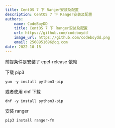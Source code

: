 ```yaml
---
title: CentOS 7 下 Ranger安装及配置
description: CentOS 7 下 Ranger安装及配置
authors:
    name: CodeBoyDD
    title: CentOS 7 下 Ranger安装及配置
    url: https://github.com/codeboydd
    image_url: https://github.com/codeboydd.png
    email: 2568951696@qq.com
date: 2022-10-18
---
```


前提条件是安装了 epel-release 依赖

下载 pip3
```shell
yum -y install python3-pip
```
或者使用 dnf 下载
```shell
dnf -y install python3-pip
```

安装 ranger
```shell
pip3 install ranger-fm
```